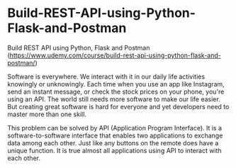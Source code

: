 # Build-REST-API-using-Python-Flask-and-Postman
Build REST API using Python, Flask and Postman (https://www.udemy.com/course/build-rest-api-using-python-flask-and-postman/)

Software is everywhere. We interact with it in our daily life activities knowingly or unknowingly. Each time when you use an app like Instagram, send an instant message, or check the stock prices on your phone, you're using an API. The world still needs more software to make our life easier. But creating great software is hard for everyone and yet developers need to master more than one skill. 

This problem can be solved by API (Application Program Interface). It is a software-to-software interface that enables two applications to exchange data among each other. Just like any buttons on the remote does have a unique function. It is true almost all applications using API to interact with each other.
